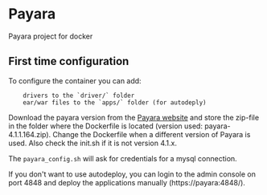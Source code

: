 # Payara
Payara project for docker

## First time configuration

To configure the container you can add:
```
	drivers to the `driver/` folder
	ear/war files to the `apps/` folder (for autodeply)
```
Download the payara version from the [Payara website](http://www.payara.fish/all_downloads)
and store the zip-file in the folder where the Dockerfile is located 
(version used: payara-4.1.1.164.zip). Change the Dockerfile when 
a different version of Payara is used. Also check the init.sh if it is not version 4.1.x.

The `payara_config.sh` will ask for credentials for a mysql connection. 

If you don't want to use autodeploy, you can login to the admin console on port 4848 and
deploy the applications manually (https://payara:4848/).




